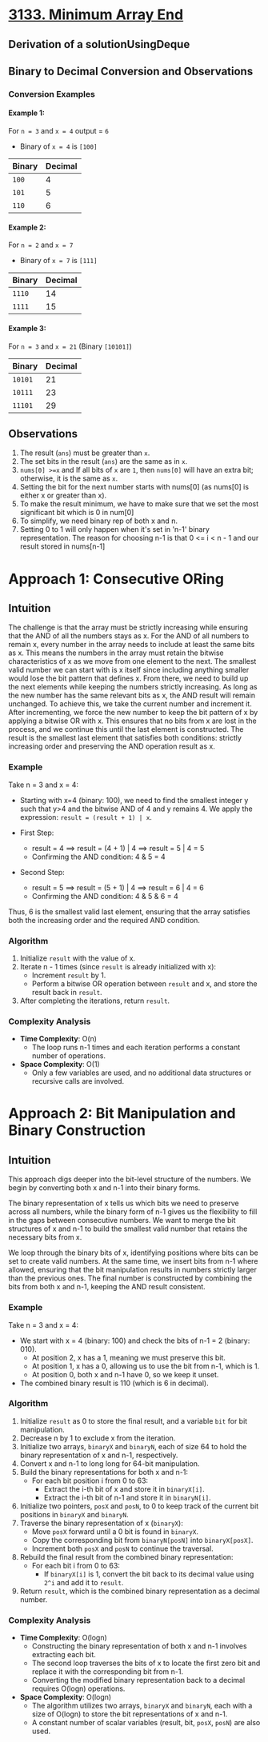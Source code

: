 
# [3133. Minimum Array End](https://leetcode.com/problems/minimum-array-end/description)
## Derivation of a solutionUsingDeque
## Binary to Decimal Conversion and Observations

### Conversion Examples

#### Example 1:
For `n = 3` and `x = 4` output = `6`
- Binary of `x = 4` is `[100]`

| Binary  | Decimal |
|---------|---------|
| `100`   | 4       |
| `101`   | 5       |
| `110`   | 6       |

#### Example 2:
For `n = 2` and `x = 7`
- Binary of `x = 7` is `[111]`

| Binary   | Decimal |
|----------|---------|
| `1110`   | 14      |
| `1111`   | 15      |

#### Example 3:
For `n = 3` and `x = 21` (Binary `[10101]`)

| Binary   | Decimal |
|----------|---------|
| `10101`  | 21      |
| `10111`  | 23      |
| `11101`  | 29      |

## Observations
1. The result (`ans`) must be greater than `x`.
2. The set bits in the result (`ans`) are the same as in `x`.
3. `nums[0] >=x` and If all bits of `x` are `1`, then `nums[0]` will have an extra bit; otherwise, it is the same as `x`.
4. Setting the bit for the next number starts with nums[0] (as nums[0] is either x or greater than x).
5. To make the result minimum, we have to make sure that we set the most significant bit which is 0 in num[0]
6. To simplify, we need binary rep of both x and n.
7. Setting 0 to 1 will only happen when it's set in 'n-1' binary representation. The reason for choosing n-1 is that  0 <= i < n - 1 and our result stored in nums[n-1]



# Approach 1: Consecutive ORing

## Intuition

The challenge is that the array must be strictly increasing while ensuring that the AND of all the numbers stays as x.
For the AND of all numbers to remain x, every number in the array needs to include at least the same bits as x. This means the numbers in the array must retain the bitwise characteristics of x as we move from one element to the next.
The smallest valid number we can start with is x itself since including anything smaller would lose the bit pattern that defines x. From there, we need to build up the next elements while keeping the numbers strictly increasing. As long as the new number has the same relevant bits as x, the AND result will remain unchanged.
To achieve this, we take the current number and increment it. After incrementing, we force the new number to keep the bit pattern of x by applying a bitwise OR with x. This ensures that no bits from x are lost in the process, and we continue this until the last element is constructed. The result is the smallest last element that satisfies both conditions: strictly increasing order and preserving the AND operation result as x.

### Example

Take n = 3 and x = 4:

- Starting with x=4 (binary: 100), we need to find the smallest integer y such that y>4 and the bitwise AND of 4 and y remains 4. We apply the expression: `result = (result + 1) | x`.

- First Step:
    - result = 4 ⟹ result = (4 + 1) | 4 ⟹ result = 5 | 4 = 5
    - Confirming the AND condition: 4 & 5 = 4

- Second Step:
    - result = 5 ⟹ result = (5 + 1) | 4 ⟹ result = 6 | 4 = 6
    - Confirming the AND condition: 4 & 5 & 6 = 4

Thus, 6 is the smallest valid last element, ensuring that the array satisfies both the increasing order and the required AND condition.

### Algorithm

1. Initialize `result` with the value of x.
2. Iterate n - 1 times (since `result` is already initialized with x):
    - Increment `result` by 1.
    - Perform a bitwise OR operation between `result` and x, and store the result back in `result`.
3. After completing the iterations, return `result`.

### Complexity Analysis

- **Time Complexity**: O(n)
    - The loop runs n-1 times and each iteration performs a constant number of operations.
- **Space Complexity**: O(1)
    - Only a few variables are used, and no additional data structures or recursive calls are involved.

# Approach 2: Bit Manipulation and Binary Construction

## Intuition

This approach digs deeper into the bit-level structure of the numbers. We begin by converting both x and n-1 into their binary forms.

The binary representation of x tells us which bits we need to preserve across all numbers, while the binary form of n-1 gives us the flexibility to fill in the gaps between consecutive numbers. We want to merge the bit structures of x and n-1 to build the smallest valid number that retains the necessary bits from x.

We loop through the binary bits of x, identifying positions where bits can be set to create valid numbers. At the same time, we insert bits from n-1 where allowed, ensuring that the bit manipulation results in numbers strictly larger than the previous ones. The final number is constructed by combining the bits from both x and n-1, keeping the AND result consistent.

### Example

Take n = 3 and x = 4:

- We start with x = 4 (binary: 100) and check the bits of n-1 = 2 (binary: 010).
    - At position 2, x has a 1, meaning we must preserve this bit.
    - At position 1, x has a 0, allowing us to use the bit from n-1, which is 1.
    - At position 0, both x and n-1 have 0, so we keep it unset.
- The combined binary result is 110 (which is 6 in decimal).

### Algorithm

1. Initialize `result` as 0 to store the final result, and a variable `bit` for bit manipulation.
2. Decrease n by 1 to exclude x from the iteration.
3. Initialize two arrays, `binaryX` and `binaryN`, each of size 64 to hold the binary representation of x and n-1, respectively.
4. Convert x and n-1 to long long for 64-bit manipulation.
5. Build the binary representations for both x and n-1:
    - For each bit position i from 0 to 63:
        - Extract the i-th bit of x and store it in `binaryX[i]`.
        - Extract the i-th bit of n-1 and store it in `binaryN[i]`.
6. Initialize two pointers, `posX` and `posN`, to 0 to keep track of the current bit positions in `binaryX` and `binaryN`.
7. Traverse the binary representation of x (`binaryX`):
    - Move `posX` forward until a 0 bit is found in `binaryX`.
    - Copy the corresponding bit from `binaryN[posN]` into `binaryX[posX]`.
    - Increment both `posX` and `posN` to continue the traversal.
8. Rebuild the final result from the combined binary representation:
    - For each bit i from 0 to 63:
        - If `binaryX[i]` is 1, convert the bit back to its decimal value using `2^i` and add it to `result`.
9. Return `result`, which is the combined binary representation as a decimal number.

### Complexity Analysis

- **Time Complexity**: O(logn)
    - Constructing the binary representation of both x and n-1 involves extracting each bit.
    - The second loop traverses the bits of x to locate the first zero bit and replace it with the corresponding bit from n-1.
    - Converting the modified binary representation back to a decimal requires O(logn) operations.
- **Space Complexity**: O(logn)
    - The algorithm utilizes two arrays, `binaryX` and `binaryN`, each with a size of O(logn) to store the bit representations of x and n-1.
    - A constant number of scalar variables (result, bit, `posX`, `posN`) are also used.
